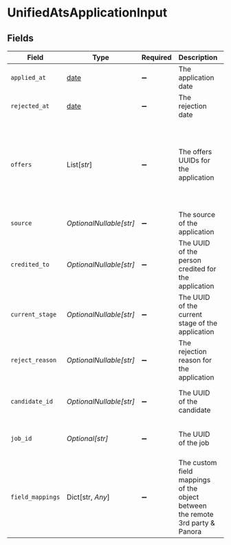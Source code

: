 # UnifiedAtsApplicationInput


## Fields

| Field                                                                              | Type                                                                               | Required                                                                           | Description                                                                        | Example                                                                            |
| ---------------------------------------------------------------------------------- | ---------------------------------------------------------------------------------- | ---------------------------------------------------------------------------------- | ---------------------------------------------------------------------------------- | ---------------------------------------------------------------------------------- |
| `applied_at`                                                                       | [date](https://docs.python.org/3/library/datetime.html#date-objects)               | :heavy_minus_sign:                                                                 | The application date                                                               | 2024-10-01T12:00:00Z                                                               |
| `rejected_at`                                                                      | [date](https://docs.python.org/3/library/datetime.html#date-objects)               | :heavy_minus_sign:                                                                 | The rejection date                                                                 | 2024-10-01T12:00:00Z                                                               |
| `offers`                                                                           | List[*str*]                                                                        | :heavy_minus_sign:                                                                 | The offers UUIDs for the application                                               | [<br/>"801f9ede-c698-4e66-a7fc-48d19eebaa4f",<br/>"12345678-1234-1234-1234-123456789012"<br/>] |
| `source`                                                                           | *OptionalNullable[str]*                                                            | :heavy_minus_sign:                                                                 | The source of the application                                                      | Source Name                                                                        |
| `credited_to`                                                                      | *OptionalNullable[str]*                                                            | :heavy_minus_sign:                                                                 | The UUID of the person credited for the application                                | 801f9ede-c698-4e66-a7fc-48d19eebaa4f                                               |
| `current_stage`                                                                    | *OptionalNullable[str]*                                                            | :heavy_minus_sign:                                                                 | The UUID of the current stage of the application                                   | 801f9ede-c698-4e66-a7fc-48d19eebaa4f                                               |
| `reject_reason`                                                                    | *OptionalNullable[str]*                                                            | :heavy_minus_sign:                                                                 | The rejection reason for the application                                           | Candidate not experienced enough                                                   |
| `candidate_id`                                                                     | *OptionalNullable[str]*                                                            | :heavy_minus_sign:                                                                 | The UUID of the candidate                                                          | 801f9ede-c698-4e66-a7fc-48d19eebaa4f                                               |
| `job_id`                                                                           | *Optional[str]*                                                                    | :heavy_minus_sign:                                                                 | The UUID of the job                                                                | 801f9ede-c698-4e66-a7fc-48d19eebaa4f                                               |
| `field_mappings`                                                                   | Dict[str, *Any*]                                                                   | :heavy_minus_sign:                                                                 | The custom field mappings of the object between the remote 3rd party & Panora      | {<br/>"fav_dish": "broccoli",<br/>"fav_color": "red"<br/>}                         |